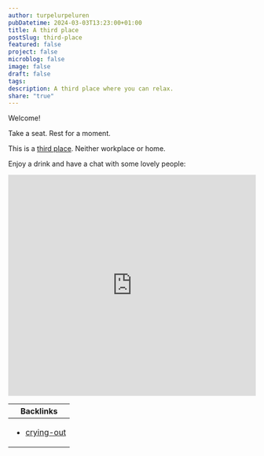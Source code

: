 ```yaml
---
author: turpelurpeluren
pubDatetime: 2024-03-03T13:23:00+01:00
title: A third place
postSlug: third-place
featured: false
project: false
microblog: false
image: false
draft: false
tags: 
description: A third place where you can relax.
share: "true"
---
```


Welcome!

Take a seat. Rest for a moment. 

This is a [third place](https://courier.unesco.org/en/articles/third-places-true-citizen-spaces). Neither workplace or home.

Enjoy a drink and have a chat with some lovely people:

<iframe src="https://www5.cbox.ws/box/?boxid=948822&boxtag=vvqRoz" width="100%" height="450" allowtransparency="yes" allow="autoplay" frameborder="0" marginheight="0" marginwidth="0" scrolling="auto"></iframe>

| Backlinks                                              |
| ------------------------------------------------------ |
| <ul><li>[crying-out](/posts/crying-out)</li></ul> |
